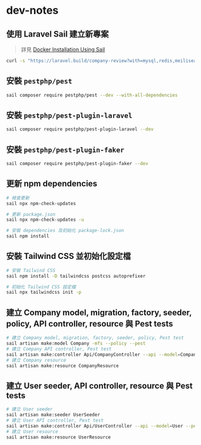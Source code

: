 # dev-notes

## 使用 Laravel Sail 建立新專案

> 詳見 [Docker Installation Using Sail](https://laravel.com/docs/10.x/installation#docker-installation-using-sail)

```sh
curl -s "https://laravel.build/company-review?with=mysql,redis,meilisearch,mailpit" | bash
```

## 安裝 `pestphp/pest`

```sh
sail composer require pestphp/pest --dev --with-all-dependencies
```

## 安裝 `pestphp/pest-plugin-laravel`

```sh
sail composer require pestphp/pest-plugin-laravel --dev
```

## 安裝 `pestphp/pest-plugin-faker`

```sh
sail composer require pestphp/pest-plugin-faker --dev
```

## 更新 npm dependencies

```sh
# 檢查更新
sail npx npm-check-updates

# 更新 package.json
sail npx npm-check-updates -u

# 安裝 dependencies 及初始化 package-lock.json
sail npm install
```

## 安裝 Tailwind CSS 並初始化設定檔

```sh
# 安裝 Tailwind CSS
sail npm install -D tailwindcss postcss autoprefixer

# 初始化 Tailwind CSS 設定檔
sail npx tailwindcss init -p
```

## 建立 Company model, migration, factory, seeder, policy, API controller, resource 與 Pest tests

```sh
# 建立 Company model, migration, factory, seeder, policy, Pest test
sail artisan make:model Company -mfs --policy --pest
# 建立 Company API controller, Pest test
sail artisan make:controller Api/CompanyController --api --model=Company --pest
# 建立 Company resource
sail artisan make:resource CompanyResource
```

## 建立 User seeder, API controller, resource 與 Pest tests

```sh
# 建立 User seeder
sail artisan make:seeder UserSeeder
# 建立 User API controller, Pest test
sail artisan make:controller Api/UserController --api --model=User --pest
# 建立 User resource
sail artisan make:resource UserResource
```
